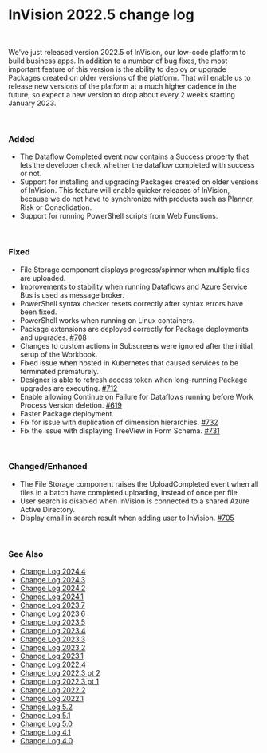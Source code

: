 

# InVision 2022.5 change log

<br/>

We’ve just released version 2022.5 of InVision, our low-code platform to build business apps. In addition to a number of bug fixes, the most important feature of this version is the ability to deploy or upgrade Packages created on older versions of the platform. That will enable us to release new versions of the platform at a much higher cadence in the future, so expect a new version to drop about every 2 weeks starting January 2023.

<br/>

### Added

- The Dataflow Completed event now contains a Success property that lets the developer check whether the dataflow completed with success or not.
- Support for installing and upgrading Packages created on older versions of InVision. This feature will enable quicker releases of InVision, because we do not have to synchronize with products such as Planner, Risk or Consolidation.
- Support for running PowerShell scripts from Web Functions.

<br/>

### Fixed

- File Storage component displays progress/spinner when multiple files are uploaded.
- Improvements to stability when running Dataflows and Azure Service Bus is used as message broker.
- PowerShell syntax checker resets correctly after syntax errors have been fixed.
- PowerShell works when running on Linux containers.
- Package extensions are deployed correctly for Package deployments and upgrades. [#708](https://support.profitbase.com/platform/invision-beta/-/issues/708)
- Changes to custom actions in Subscreens were ignored after the initial setup of the Workbook.
- Fixed issue when hosted in Kubernetes that caused services to be terminated prematurely.
- Designer is able to refresh access token when long-running Package upgrades are executing. [#712](https://support.profitbase.com/platform/invision-beta/-/issues/712)
- Enable allowing Continue on Failure for Dataflows running before Work Process Version deletion. [#619](https://support.profitbase.com/platform/invision-beta/-/issues/619)
- Faster Package deployment.
- Fix for issue with duplication of dimension hierarchies. [#732](https://support.profitbase.com/platform/invision-beta/-/issues/732)
- Fix the issue with displaying TreeView in Form Schema. [#731](https://support.profitbase.com/platform/invision-beta/-/issues/731)

<br/>

### Changed/Enhanced

- The File Storage component raises the UploadCompleted event when all files in a batch have completed uploading, instead of once per file.
- User search is disabled when InVision is connected to a shared Azure Active Directory.
- Display email in search result when adding user to InVision. [#705](https://support.profitbase.com/platform/invision-beta/-/issues/705)

<br/>

### See Also

- [Change Log 2024.4](changelog24_4.md)
- [Change Log 2024.3](changelog24_3.md)
- [Change Log 2024.2](changelog24_2.md)
- [Change Log 2024.1](changelog24_1.md)
- [Change Log 2023.7](changelog23_7.md)
- [Change Log 2023.6](changelog23_6.md)
- [Change Log 2023.5](changelog23_5.md)
- [Change Log 2023.4](changelog23_4.md)
- [Change Log 2023.3](changelog23_3.md)
- [Change Log 2023.2](changelog23_2.md)
- [Change Log 2023.1](changelog23_1.md)
- [Change Log 2022.4](changelog22_4.md)
- [Change Log 2022.3 pt 2](changelog22_3_2.md)
- [Change Log 2022.3 pt 1](changelog22_3_1.md)
- [Change Log 2022.2](changelog22_2.md)
- [Change Log 2022.1](changelog22_1.md)
- [Change Log 5.2](changelog52.md)
- [Change Log 5.1](changelog51.md)
- [Change Log 5.0](changelog5.md)
- [Change Log 4.1](changelog41.md)
- [Change Log 4.0](changelog40.md)
